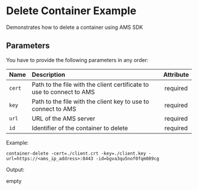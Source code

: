 Delete Container Example
========================

Demonstrates how to delete a container using AMS SDK

Parameters
-----

You have to provide the following parameters in any order:

| Name      | Description           | Attribute  |
| --------- |:--------------------  | :--------: |
| `cert`    | Path to the file with the client certificate to use to connect to AMS | required |
| `key`     | Path to the file with the client key to use to connect to AMS  | required |
| `url`     | URL of the AMS server      | required |
| `id`      | Identifier of the container to delete   | required |


Example:

    container-delete -cert=./client.crt -key=./client.key -url=https://<ams_ip_address>:8443 -id=bgva3qu5nof0fqm089cg

Output:

empty

